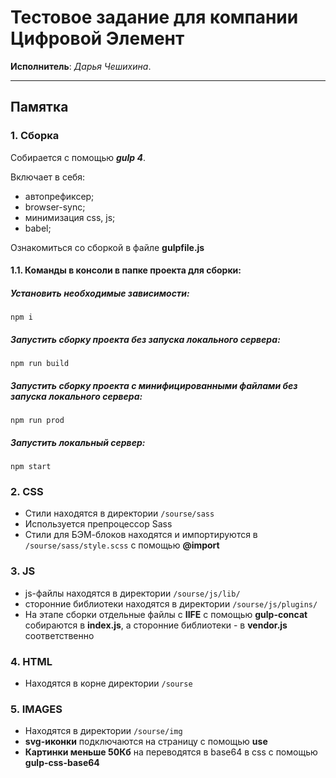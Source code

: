 # Тестовое задание для компании Цифровой Элемент

**Исполнитель**: _Дарья Чешихина_.<br>

---

## Памятка

### 1. Сборка

Собирается с помощью ***gulp 4***.

Включает в себя:

* автопрефиксер;
* browser-sync;
* минимизация css, js;
* babel;

Ознакомиться со сборкой в файле **gulpfile.js**


#### 1.1. Команды в консоли в папке проекта для сборки:

##### Установить необходимые зависимости:

```
npm i
```
##### Запустить сборку проекта без запуска локального сервера:

```
npm run build
```

##### Запустить сборку проекта с минифицированными файлами без запуска локального сервера:

```
npm run prod
```
##### Запустить локальный сервер:

```
npm start
```


### 2. CSS

* Стили находятся в директории `/sourse/sass`
* Используется препроцессор Sass
* Стили для БЭМ-блоков находятся и импортируются в `/sourse/sass/style.scss` с помощью **@import**


### 3. JS

* js-файлы находятся в директории `/sourse/js/lib/`
* сторонние библиотеки находятся в директории `/sourse/js/plugins/`
* На этапе сборки отдельные файлы с **IIFE** с помощью **gulp-concat** собираются в **index.js**, а сторонние библиотеки - в **vendor.js** соответственно


### 4. HTML

* Находятся в корне директории `/sourse`


### 5. IMAGES

* Находятся в директории `/sourse/img`
* **svg-иконки** подключаются на страницу с помощью **use**
* **Картинки меньше 50Кб** на переводятся в base64 в css с помощью **gulp-css-base64**

